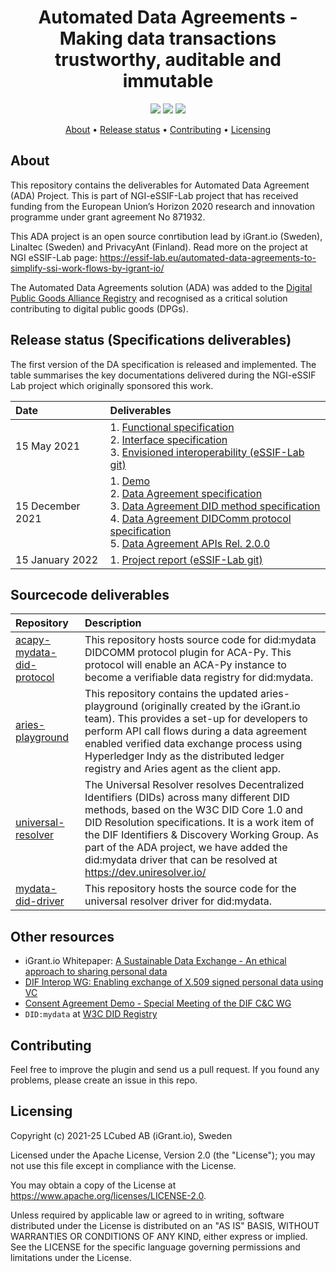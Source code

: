 <h1 align="center">
    Automated Data Agreements - Making data transactions trustworthy, auditable and immutable
</h1>

<p align="center">
    <a href="/../../commits/" title="Last Commit"><img src="https://img.shields.io/github/last-commit/decentralised-dataexchange/automated-data-agreements?style=flat"></a>
    <a href="/../../issues" title="Open Issues"><img src="https://img.shields.io/github/issues/decentralised-dataexchange/automated-data-agreements?style=flat"></a>
    <a href="./LICENSE" title="License"><img src="https://img.shields.io/badge/License-Apache%202.0-green.svg?style=flat"></a>
</p>


<p align="center">
  <a href="#about">About</a> •
  <a href="#release-status-specifications-deliverables">Release status</a> •
  <a href="#contributing">Contributing</a> •
  <a href="#licensing">Licensing</a>
</p>

## About

This repository contains the deliverables for Automated Data Agreement (ADA) Project. This is part of NGI-eSSIF-Lab project that has received funding from the European Union’s Horizon 2020 research and innovation programme under grant agreement No 871932.

This ADA project is an open source conrtibution lead by iGrant.io (Sweden), Linaltec (Sweden) and PrivacyAnt (Finland). Read more on the project at NGI eSSIF-Lab page: https://essif-lab.eu/automated-data-agreements-to-simplify-ssi-work-flows-by-igrant-io/

The Automated Data Agreements solution (ADA) was added to the [Digital Public Goods Alliance Registry](https://digitalpublicgoods.net/registry/automated-data-agreement.html) and recognised as a critical solution contributing to digital public goods (DPGs).

## Release status (Specifications deliverables)

The first version of the DA specification is released and implemented. The table summarises the key documentations delivered during the NGI-eSSIF Lab project which originally sponsored this work.

| Date             | Deliverables                                                                                                                                                                                                                                                                                                                                                                                                                                                                                                                                                                                                                     |
| :--------------- | :------------------------------------------------------------------------------------------------------------------------------------------------------------------------------------------------------------------------------------------------------------------------------------------------------------------------------------------------------------------------------------------------------------------------------------------------------------------------------------------------------------------------------------------------------------------------------------------------------------------------------- |
| 15 May 2021      | 1. [Functional specification](https://github.com/decentralised-dataexchange/automated-data-agreements/blob/main/docs/functional_specification.md)<br>2. [Interface specification](https://github.com/decentralised-dataexchange/automated-data-agreements/blob/main/docs/interface_specification.md) <br>3. [Envisioned interoperability (eSSIF-Lab git)](https://gitlab.grnet.gr/essif-lab/infrastructure_2/igrantio/deliverables/-/blob/master/envisioned_interoperability_with_others.md)                                                                                                                                     |
| 15 December 2021 | 1. [Demo](https://youtu.be/Mq4oXEaOTwg)<br>2. [Data Agreement specification](https://github.com/decentralised-dataexchange/automated-data-agreements/blob/main/docs/data-agreement-specification.md)<br>3. [Data Agreement DID method specification](https://github.com/decentralised-dataexchange/automated-data-agreements/blob/main/docs/did-spec.md)<br>4. [Data Agreement DIDComm protocol specification](https://github.com/decentralised-dataexchange/automated-data-agreements/blob/main/docs/didcomm-protocol-spec.md)<br>5. [Data Agreement APIs Rel. 2.0.0](https://app.swaggerhub.com/apis-docs/iGrant.io/ADA/2.0.0) |
| 15 January 2022  | 1. [Project report (eSSIF-Lab git) ](https://gitlab.grnet.gr/essif-lab/infrastructure_2/igrantio/deliverables/-/blob/master/M9_feasibility_report.md)                                                                                                                                                                                                                                                                                                                                                                                                                                                                            |
## Sourcecode deliverables

| Repository                                                                                                              | Description                                                                                                                                                                                                                                                                                                                                                  |
| :---------------------------------------------------------------------------------------------------------------------- | :----------------------------------------------------------------------------------------------------------------------------------------------------------------------------------------------------------------------------------------------------------------------------------------------------------------------------------------------------------- |
| [acapy-mydata-did-protocol](https://github.com/decentralised-dataexchange/acapy-mydata-did-protocol)                    | This repository hosts source code for did:mydata DIDCOMM protocol plugin for ACA-Py. This protocol will enable an ACA-Py instance to become a verifiable data registry for did:mydata.                                                                                                                                                                       |
| [aries-playground](https://github.com/decentralised-dataexchange/aries-playground/tree/master/automated-data-agreement) | This repository contains the updated aries-playground (originally created by the iGrant.io team). This provides a set-up for developers to perform API call flows during a data agreement enabled verified data exchange process using Hyperledger Indy as the distributed ledger registry and Aries agent as the client app.                                |
| [universal-resolver](https://github.com/decentralised-dataexchange/universal-resolver)                                  | The Universal Resolver resolves Decentralized Identifiers (DIDs) across many different DID methods, based on the W3C DID Core 1.0 and DID Resolution specifications. It is a work item of the DIF Identifiers & Discovery Working Group. As part of the ADA project, we have added the did:mydata driver that can be resolved at https://dev.uniresolver.io/ |
| [mydata-did-driver](https://github.com/decentralised-dataexchange/mydata-did-driver)                                    | This repository hosts the source code for the universal resolver driver for did:mydata.                                                                                                                                                                                                                                                                      |

## Other resources

* iGrant.io Whitepaper: [A Sustainable Data Exchange - An ethical approach to sharing personal data](https://igrant.io/papers/iGrant.io_Sustainable_Data_Exchange_v1.pdf)
* [DIF Interop WG: Enabling exchange of X.509 signed personal data using VC](https://us02web.zoom.us/j/87258415110?pwd=cFhwYkRsUjRsYnFZZFgyQVR6Zk0xZz09)
* [Consent Agreement Demo - Special Meeting of the DIF C&C WG](https://www.youtube.com/watch?v=Mq4oXEaOTwg)
* `DID:mydata` at [W3C DID Registry](https://www.w3.org/TR/did-spec-registries/)
## Contributing

Feel free to improve the plugin and send us a pull request. If you found any problems, please create an issue in this repo.

## Licensing
Copyright (c) 2021-25 LCubed AB (iGrant.io), Sweden

Licensed under the Apache License, Version 2.0 (the "License"); you may not use this file except in compliance with the License.

You may obtain a copy of the License at https://www.apache.org/licenses/LICENSE-2.0.

Unless required by applicable law or agreed to in writing, software distributed under the License is distributed on an "AS IS" BASIS, WITHOUT WARRANTIES OR CONDITIONS OF ANY KIND, either express or implied. See the LICENSE for the specific language governing permissions and limitations under the License.

